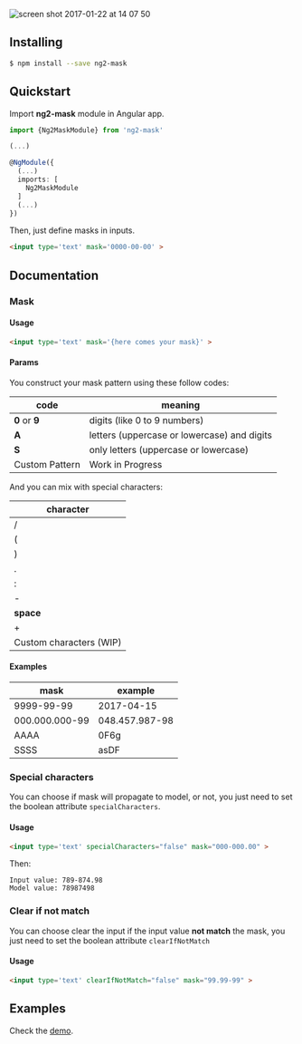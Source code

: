 ![screen shot 2017-01-22 at 14 07 50](https://cloud.githubusercontent.com/assets/1526680/22182355/31d103ca-e0ac-11e6-9664-c7c0399ef69f.png)

## Installing

```bash
$ npm install --save ng2-mask
```

## Quickstart

Import **ng2-mask** module in Angular app.

```typescript
import {Ng2MaskModule} from 'ng2-mask'

(...)

@NgModule({
  (...)
  imports: [
    Ng2MaskModule
  ]
  (...)
})
```

Then, just define masks in inputs.

```html
<input type='text' mask='0000-00-00' >
```

## Documentation

### Mask

#### Usage

```html 
<input type='text' mask='{here comes your mask}' >
```

#### Params
You construct your mask pattern using these follow codes:

| code | meaning |
|------|---------|
| **0** or **9** | digits (like 0 to 9 numbers) |
| **A** | letters (uppercase or lowercase) and digits |
| **S** | only letters (uppercase or lowercase) |
| Custom Pattern | Work in Progress |

And you can mix with special characters:

| character |
|-----------|
| / | 
| ( | 
| ) |
| . |
| : |
| - |
| **space** |
| + |
| Custom characters (WIP) |

#### Examples

| mask | example |
| ------- | ------- |
| 9999-99-99 | 2017-04-15 |
| 000.000.000-99 | 048.457.987-98 |
| AAAA | 0F6g |
| SSSS | asDF |

### Special characters
You can choose if mask will propagate to model, or not, you just need to set
the boolean attribute `specialCharacters`.

#### Usage

```html 
<input type='text' specialCharacters="false" mask="000-000.00" >
```

Then:

```
Input value: 789-874.98
Model value: 78987498
```

### Clear if not match
You can choose clear the input if the input value **not match** the mask, you just need
to set the boolean attribute `clearIfNotMatch`


#### Usage

```html 
<input type='text' clearIfNotMatch="false" mask="99.99-99" >
```

## Examples

Check the [demo](https://nepipenkoigor.github.io/ngx-mask/).
